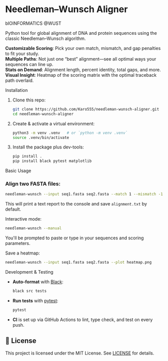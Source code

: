 # Needleman–Wunsch Aligner
bIOINFORMATICS @WUST

Python tool for global alignment of DNA and protein sequences using the classic Needleman–Wunsch algorithm. 

**Customizable Scoring**: Pick your own match, mismatch, and gap penalties to fit your study.  
**Multiple Paths**: Not just one “best” alignment—see all optimal ways your sequences can line up.  
**Stats on Demand**: Alignment length, percent identity, total gaps, and more.  
**Visual Insight**: Heatmap of the scoring matrix with the optimal traceback path overlaid.

Installation
1. Clone this repo:
   ```bash
   git clone https://github.com/Karo555/needleman-wunsch-aligner.git
   cd needleman-wunsch-aligner
   ```
2. Create & activate a virtual environment:
   ```bash
   python3 -m venv .venv   # or `python -m venv .venv`
   source .venv/bin/activate
   ```
3. Install the package plus dev-tools:
   ```bash
   pip install .
   pip install black pytest matplotlib
   ```

Basic Usage
### Align two FASTA files:
```bash
needleman-wunsch --input seq1.fasta seq2.fasta --match 1 --mismatch -1 --gap -2
```
This will print a text report to the console and save `alignment.txt` by default.

Interactive mode:
```bash
needleman-wunsch --manual
```
You'll be prompted to paste or type in your sequences and scoring parameters.

Save a heatmap:
```bash
needleman-wunsch --input seq1.fasta seq2.fasta --plot heatmap.png
```

Development & Testing
- **Auto-format** with [Black](https://github.com/psf/black):  
  ```bash
  black src tests
  ```
- **Run tests** with [pytest](https://pytest.org/):  
  ```bash
  pytest
  ```
- **CI** is set up via GitHub Actions to lint, type check, and test on every push.

## 📄 License
This project is licensed under the MIT License. See [LICENSE](LICENSE) for details.


